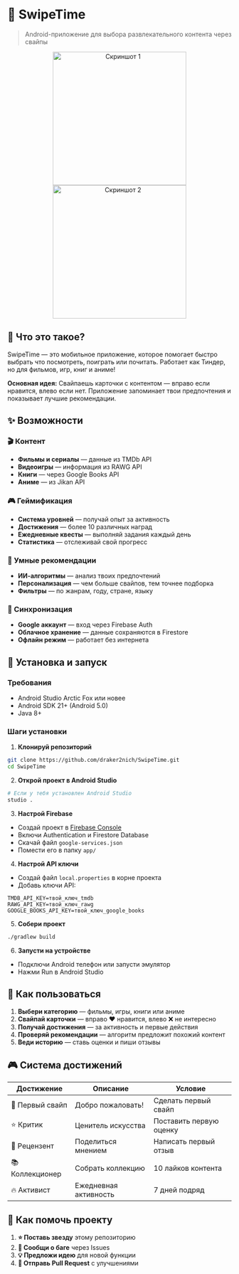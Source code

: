 # 📱 SwipeTime

> Android-приложение для выбора развлекательного контента через свайпы
<div align="center">
  <img src="https://github.com/user-attachments/assets/a2cbdc70-276b-4ff0-9ce8-68edcf2dc4c0" width="300" alt="Скриншот 1">
  <img src="https://github.com/user-attachments/assets/5934bc3e-470d-4520-acbc-59f9835ffda1" width="300" alt="Скриншот 2">
</div>

## 🎯 Что это такое?

SwipeTime — это мобильное приложение, которое помогает быстро выбрать что посмотреть, поиграть или почитать. Работает как Тиндер, но для фильмов, игр, книг и аниме!

**Основная идея:** Свайпаешь карточки с контентом — вправо если нравится, влево если нет. Приложение запоминает твои предпочтения и показывает лучшие рекомендации.

## ✨ Возможности

### 🎬 Контент
- **Фильмы и сериалы** — данные из TMDb API
- **Видеоигры** — информация из RAWG API  
- **Книги** — через Google Books API
- **Аниме** — из Jikan API

### 🎮 Геймификация
- **Система уровней** — получай опыт за активность
- **Достижения** — более 10 различных наград
- **Ежедневные квесты** — выполняй задания каждый день
- **Статистика** — отслеживай свой прогресс

### 🤖 Умные рекомендации
- **ИИ-алгоритмы** — анализ твоих предпочтений
- **Персонализация** — чем больше свайпов, тем точнее подборка
- **Фильтры** — по жанрам, году, стране, языку

### 💾 Синхронизация
- **Google аккаунт** — вход через Firebase Auth
- **Облачное хранение** — данные сохраняются в Firestore
- **Офлайн режим** — работает без интернета

## 🚀 Установка и запуск

### Требования
- Android Studio Arctic Fox или новее
- Android SDK 21+ (Android 5.0)
- Java 8+

### Шаги установки

1. **Клонируй репозиторий**
```bash
git clone https://github.com/draker2nich/SwipeTime.git
cd SwipeTime
```

2. **Открой проект в Android Studio**
```bash
# Если у тебя установлен Android Studio
studio .
```

3. **Настрой Firebase**
- Создай проект в [Firebase Console](https://console.firebase.google.com/)
- Включи Authentication и Firestore Database
- Скачай файл `google-services.json`
- Помести его в папку `app/`

4. **Настрой API ключи**
- Создай файл `local.properties` в корне проекта
- Добавь ключи API:
```properties
TMDB_API_KEY=твой_ключ_tmdb
RAWG_API_KEY=твой_ключ_rawg
GOOGLE_BOOKS_API_KEY=твой_ключ_google_books
```

5. **Собери проект**
```bash
./gradlew build
```

6. **Запусти на устройстве**
- Подключи Android телефон или запусти эмулятор
- Нажми Run в Android Studio
## 🎯 Как пользоваться

1. **Выбери категорию** — фильмы, игры, книги или аниме
2. **Свайпай карточки** — вправо ❤️ нравится, влево ❌ не интересно  
3. **Получай достижения** — за активность и первые действия
4. **Проверяй рекомендации** — алгоритм предложит похожий контент
5. **Веди историю** — ставь оценки и пиши отзывы

## 🎮 Система достижений

| Достижение | Описание | Условие |
|------------|----------|---------|
| 🏁 Первый свайп | Добро пожаловать! | Сделать первый свайп |
| ⭐ Критик | Ценитель искусства | Поставить первую оценку |
| 📝 Рецензент | Поделиться мнением | Написать первый отзыв |
| 📚 Коллекционер | Собрать коллекцию | 10 лайков контента |
| 🔥 Активист | Ежедневная активность | 7 дней подряд |

## 🤝 Как помочь проекту

1. **⭐ Поставь звезду** этому репозиторию
2. **🐛 Сообщи о баге** через Issues
3. **💡 Предложи идею** для новой функции
4. **🔧 Отправь Pull Request** с улучшениями

